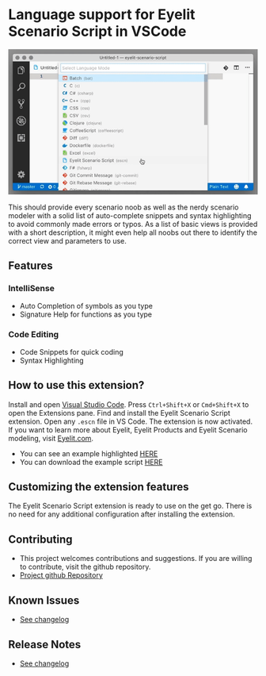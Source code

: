 # Language support for Eyelit Scenario Script in VSCode

![](https://github.com/amoekesch/vscode-ext-escn/raw/master/escn-animation.gif)

This should provide every scenario noob as well as the nerdy scenario modeler with a solid list of auto-complete snippets and syntax highlighting to avoid commonly made errors or typos. As a list of basic views is provided with a short description, it might even help all noobs out there to identify the correct view and parameters to use.

## Features
### IntelliSense
- Auto Completion of symbols as you type
- Signature Help for functions as you type
### Code Editing
- Code Snippets for quick coding
- Syntax Highlighting

## How to use this extension?
Install and open [Visual Studio Code](https://code.visualstudio.com). Press `Ctrl+Shift+X` or `Cmd+Shift+X` to open the Extensions pane. Find and install the Eyelit Scenario Script extension. Open any `.escn` file in VS Code. The extension is now activated.
If you want to learn more about Eyelit, Eyelit Products and Eyelit Scenario modeling, visit [Eyelit.com](https://www.eyelit.com).
* You can see an example highlighted [HERE](https://github.com/amoekesch/vscode-ext-escn/blob/master/escn-example.jpg)
* You can download the example script [HERE](https://github.com/amoekesch/vscode-ext-escn/blob/master/escn-example.escn)

## Customizing the extension features
The Eyelit Scenario Script extension is ready to use on the get go. There is no need for any additional configuration after installing the extension.

## Contributing
* This project welcomes contributions and suggestions. If you are willing to contribute, visit the github repository.
* [Project github Repository](https://github.com/amoekesch/vscode-ext-escn)

## Known Issues
* [See changelog](https://github.com/amoekesch/vscode-ext-escn/blob/master/CHANGELOG.md)

## Release Notes
* [See changelog](https://github.com/amoekesch/vscode-ext-escn/blob/master/CHANGELOG.md)
